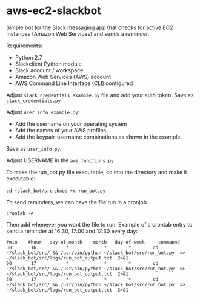 # aws-ec2-slackbot

Simple bot for the Slack messaging app that checks for active EC2 instances (Amazon Web Services) and sends a reminder.

Requirements:

- Python 2.7
- Slackclient Python module
- Slack account / workspace
- Amazon Web Services (AWS) account 
- AWS Command Line Interface (CLI) configured


Adjust ```slack_credentials_example.py``` file and add your auth token. Save as ```slack_credentials.py```

Adjust ```user_info_example.py```:

- Add the username on your operating system
- Add the names of your AWS profiles 
- Add the keypair-username combinations as shown in the example. 

Save as ```user_info.py```.

Adjust USERNAME in the ```aws_functions.py```

To make the run_bot.py file executable, cd into the directory and make it executable:

```cd ~slack_bot/src```
```chmod +x run_bot.py```

To send reminders, we can have the file run in a cronjob.

```crontab -e```

Then add whenever you want the file to run. Example of a crontab entry to send a reminder at 16:30, 17:00 and 17:30 every day:

```
#min    #hour   day-of-month    month   day-of-week     commannd
30       16           *             *        *        cd ~/slack_bot/src/ && /usr/bin/python ~/slack_bot/src/run_bot.py  >> ~/slack_bot/src/logs/run_bot_output.txt  2>&1
00       17           *             *        *        cd ~/slack_bot/src/ && /usr/bin/python ~/slack_bot/src/run_bot.py  >> ~/slack_bot/src/logs/run_bot_output.txt  2>&1
30       17           *             *        *        cd ~/slack_bot/src/ && /usr/bin/python ~/slack_bot/src/run_bot.py  >> ~/slack_bot/src/logs/run_bot_output.txt  2>&1
```


